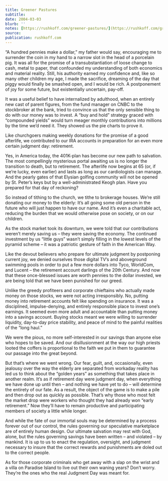 ```yaml
---
title: Greener Pastures
subtitle: 
date: 2004-03-03
blurb: ''
notes: [https://rushkoff.com/greener-pastures/](https://rushkoff.com/greener-pastures/ https://rushkoff.com/greener-pastures/)
source: 
publication: rushkoff.com
---
```


“A hundred pennies make a dollar,” my father would say, encouraging me to surrender the coin in my hand to a narrow slot in the head of a porcelain pig. It was all for the promise of a transubstantiation of loose change to cash, metal to paper, that confounded my understanding of both economics and material reality. Still, his authority earned my confidence and, like so many other children my age, I made the sacrifice, dreaming of the day that piggy would finally be smashed open, and I would be rich. A postponement of joy for some future, but existentially uncertain, pay-off.

It was a useful belief to have internalized by adulthood, when an entirely new cast of parent figures, from the fund manager on CNBC to the stockbroker at the bank, tried to convince us that the only sensible thing to do with our money was to invest. A “buy and hold” strategy graced with “compounded yields” would turn meager monthly contributions into millions by the time we’d need it. They showed us the pie charts to prove it.

Like churchgoers making weekly donations for the promise of a good afterlife, we contributed to our IRA accounts in preparation for an even more certain judgment day: retirement.

Yes, in America today, the 401K-plan has become our new path to salvation. The most compellingly mysterious portal awaiting us is no longer the transition to death, but to retirement. The afterlife now begins at 65 (or, if we’re lucky, even earlier) and lasts as long as our cardiologists can manage. And the pearly gates of that Elysian golfing community will not be opened by St. Peter’s keys but by a well-administrated Keogh plan. Have you prepared for that day of reckoning?

So instead of tithing to the church, we tithe to brokerage houses. We’re still donating our money to the elderly: It’s all going some old person in the future who will just happen to have our name. And it’s even a charitable act, reducing the burden that we would otherwise pose on society, or on our children.

As the stock market took its downturn, we were told that our contributions weren’t merely saving us – they were saving the economy. The continued investment by us “little guys” wasn’t simply filling in the lowest levels of the pyramid scheme – it was a patriotic gesture of faith in the American Way.

Like the devout believers who prepare for ultimate judgment by postponing current joy, we denied ourselves those digital TV’s and aboveground swimming pools in order to put a few more dollars into Tyco, WorldCom, and Lucent – the retirement account darlings of the 20th Century. And now that these once-blessed issues are worth pennies to the dollar invested, we are being told that we have been punished for our greed.

Unlike the greedy profiteers and corporate chieftains who actually made money on those stocks, we were not acting irresponsibly. No, putting money into retirement accounts felt like spending on insurance. It was a disciplined, impulse-denying, and entirely responsible place to invest one’s earnings. It seemed even more adult and accountable than putting money into a savings account. Buying stocks meant we were willing to surrender liquidity, day-to-day price stability, and peace of mind to the painful realities of the “long haul.”

We were the pious, no more self-interested in our savings than anyone else who hopes to be saved. And our disillusionment at the way our high priests looted the coffers is proportional to the faith we put in them to guarantee our passage into the great beyond.

But that’s where we went wrong. Our fear, guilt, and, occasionally, even jealousy over the way the elderly are separated from workaday reality has led us to think about the “golden years” as something that takes place in another realm. It’s as if retirement day were judgment day, when everything we have done up until then – and nothing we have yet to do – will determine the entirety of our fate. As a result, the object of the game is to make a pile and then drop out as quickly as possible. That’s why those who most felt the market drop were workers who thought they had already won “early retirement.” Now they’ll have to remain productive and participating members of society a little while longer.

And while the fate of our immortal souls may be determined by a process forever out of our control, the rules governing our speculative marketplace are of entirely human design. Our ultimate salvation may rest with God, alone, but the rules governing savings have been written – and violated – by mankind. It is up to us to enact the regulation, oversight, and judgment necessary to insure that the correct rewards and punishments are doled out to the correct people.

As for those corporate criminals who get away with a slap on the wrist and a villa on Paradise Island to live out their own waning years? Don’t worry. They’re the ones who the real Judgment Day was meant for.
